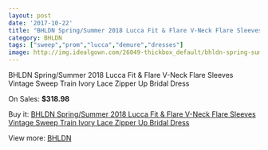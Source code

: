 ```yaml
---
layout: post
date: '2017-10-22'
title: "BHLDN Spring/Summer 2018 Lucca Fit & Flare V-Neck Flare Sleeves Vintage Sweep Train Ivory Lace Zipper Up Bridal Dress"
category: BHLDN
tags: ["sweep","prom","lucca","demure","dresses"]
image: http://img.idealgown.com/26049-thickbox_default/bhldn-spring-summer-2018-lucca-fit-flare-v-neck-flare-sleeves-vintage-sweep-train-ivory-lace-zipper-up-bridal-dress.jpg
---
```

BHLDN Spring/Summer 2018 Lucca Fit & Flare V-Neck Flare Sleeves Vintage Sweep Train Ivory Lace Zipper Up Bridal Dress

On Sales: **$318.98**
<a href="https://www.idealgown.com/en/bhldn/10153-bhldn-spring-summer-2018-lucca-fit-flare-v-neck-flare-sleeves-vintage-sweep-train-ivory-lace-zipper-up-bridal-dress.html"><amp-img layout="responsive" width="600" height="600" src="//img.idealgown.com/26049-thickbox_default/bhldn-spring-summer-2018-lucca-fit-flare-v-neck-flare-sleeves-vintage-sweep-train-ivory-lace-zipper-up-bridal-dress.jpg" alt="BHLDN Spring/Summer 2018 Lucca Fit & Flare V-Neck Flare Sleeves Vintage Sweep Train Ivory Lace Zipper Up Bridal Dress 0" /></a>
<a href="https://www.idealgown.com/en/bhldn/10153-bhldn-spring-summer-2018-lucca-fit-flare-v-neck-flare-sleeves-vintage-sweep-train-ivory-lace-zipper-up-bridal-dress.html"><amp-img layout="responsive" width="600" height="600" src="//img.idealgown.com/26056-thickbox_default/bhldn-spring-summer-2018-lucca-fit-flare-v-neck-flare-sleeves-vintage-sweep-train-ivory-lace-zipper-up-bridal-dress.jpg" alt="BHLDN Spring/Summer 2018 Lucca Fit & Flare V-Neck Flare Sleeves Vintage Sweep Train Ivory Lace Zipper Up Bridal Dress 1" /></a>
<a href="https://www.idealgown.com/en/bhldn/10153-bhldn-spring-summer-2018-lucca-fit-flare-v-neck-flare-sleeves-vintage-sweep-train-ivory-lace-zipper-up-bridal-dress.html"><amp-img layout="responsive" width="600" height="600" src="//img.idealgown.com/26055-thickbox_default/bhldn-spring-summer-2018-lucca-fit-flare-v-neck-flare-sleeves-vintage-sweep-train-ivory-lace-zipper-up-bridal-dress.jpg" alt="BHLDN Spring/Summer 2018 Lucca Fit & Flare V-Neck Flare Sleeves Vintage Sweep Train Ivory Lace Zipper Up Bridal Dress 2" /></a>
<a href="https://www.idealgown.com/en/bhldn/10153-bhldn-spring-summer-2018-lucca-fit-flare-v-neck-flare-sleeves-vintage-sweep-train-ivory-lace-zipper-up-bridal-dress.html"><amp-img layout="responsive" width="600" height="600" src="//img.idealgown.com/26054-thickbox_default/bhldn-spring-summer-2018-lucca-fit-flare-v-neck-flare-sleeves-vintage-sweep-train-ivory-lace-zipper-up-bridal-dress.jpg" alt="BHLDN Spring/Summer 2018 Lucca Fit & Flare V-Neck Flare Sleeves Vintage Sweep Train Ivory Lace Zipper Up Bridal Dress 3" /></a>
<a href="https://www.idealgown.com/en/bhldn/10153-bhldn-spring-summer-2018-lucca-fit-flare-v-neck-flare-sleeves-vintage-sweep-train-ivory-lace-zipper-up-bridal-dress.html"><amp-img layout="responsive" width="600" height="600" src="//img.idealgown.com/26053-thickbox_default/bhldn-spring-summer-2018-lucca-fit-flare-v-neck-flare-sleeves-vintage-sweep-train-ivory-lace-zipper-up-bridal-dress.jpg" alt="BHLDN Spring/Summer 2018 Lucca Fit & Flare V-Neck Flare Sleeves Vintage Sweep Train Ivory Lace Zipper Up Bridal Dress 4" /></a>
<a href="https://www.idealgown.com/en/bhldn/10153-bhldn-spring-summer-2018-lucca-fit-flare-v-neck-flare-sleeves-vintage-sweep-train-ivory-lace-zipper-up-bridal-dress.html"><amp-img layout="responsive" width="600" height="600" src="//img.idealgown.com/26052-thickbox_default/bhldn-spring-summer-2018-lucca-fit-flare-v-neck-flare-sleeves-vintage-sweep-train-ivory-lace-zipper-up-bridal-dress.jpg" alt="BHLDN Spring/Summer 2018 Lucca Fit & Flare V-Neck Flare Sleeves Vintage Sweep Train Ivory Lace Zipper Up Bridal Dress 5" /></a>
<a href="https://www.idealgown.com/en/bhldn/10153-bhldn-spring-summer-2018-lucca-fit-flare-v-neck-flare-sleeves-vintage-sweep-train-ivory-lace-zipper-up-bridal-dress.html"><amp-img layout="responsive" width="600" height="600" src="//img.idealgown.com/26051-thickbox_default/bhldn-spring-summer-2018-lucca-fit-flare-v-neck-flare-sleeves-vintage-sweep-train-ivory-lace-zipper-up-bridal-dress.jpg" alt="BHLDN Spring/Summer 2018 Lucca Fit & Flare V-Neck Flare Sleeves Vintage Sweep Train Ivory Lace Zipper Up Bridal Dress 6" /></a>
<a href="https://www.idealgown.com/en/bhldn/10153-bhldn-spring-summer-2018-lucca-fit-flare-v-neck-flare-sleeves-vintage-sweep-train-ivory-lace-zipper-up-bridal-dress.html"><amp-img layout="responsive" width="600" height="600" src="//img.idealgown.com/26050-thickbox_default/bhldn-spring-summer-2018-lucca-fit-flare-v-neck-flare-sleeves-vintage-sweep-train-ivory-lace-zipper-up-bridal-dress.jpg" alt="BHLDN Spring/Summer 2018 Lucca Fit & Flare V-Neck Flare Sleeves Vintage Sweep Train Ivory Lace Zipper Up Bridal Dress 7" /></a>

Buy it: [BHLDN Spring/Summer 2018 Lucca Fit & Flare V-Neck Flare Sleeves Vintage Sweep Train Ivory Lace Zipper Up Bridal Dress](https://www.idealgown.com/en/bhldn/10153-bhldn-spring-summer-2018-lucca-fit-flare-v-neck-flare-sleeves-vintage-sweep-train-ivory-lace-zipper-up-bridal-dress.html "BHLDN Spring/Summer 2018 Lucca Fit & Flare V-Neck Flare Sleeves Vintage Sweep Train Ivory Lace Zipper Up Bridal Dress")

View more: [BHLDN](https://www.idealgown.com/en/149-bhldn "BHLDN")